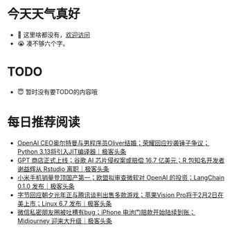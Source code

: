 # 今天天气真好
- 👋 这里啥都没有，[欢迎访问](https://zhangfeng-ola.github.io/)
- 😭 凑不够六个字。
<!---
- 👀 I’m interested in ...
- 🌱 I’m currently learning ...
- 💞️ I’m looking to collaborate on ...
- 📫 How to reach me ...
- 😇 I'm doing something ...

--->

# TODO 
- 😇 暂时没有要TODO的内容哦

<!---
zhangfeng-ola/zhangfeng-ola is a ✨ special ✨ repository because its `README.md` (this file) appears on your GitHub profile.
You can click the Preview link to take a look at your changes.
--->

# 每日推荐阅读
<!-- BLOG-POST-LIST:START -->
- [OpenAI CEO奥尔特曼与男程序员Oliver结婚；荣耀回应抄袭锤子争议；Python 3.13将引入JIT编译器｜极客头条](https://blog.csdn.net/weixin_39786569/article/details/135544313)
- [GPT 商店正式上线；​谷歌 AI 芯片侵权案或赔偿 16.7 亿美元；R 包知名开发者谢益辉从 Rstudio 离职｜极客头条](https://blog.csdn.net/weixin_39786569/article/details/135519174)
- [小米手机销量登顶国产第一；欧盟拟审查微软对 OpenAI 的投资；LangChain 0.1.0 发布｜极客头条](https://blog.csdn.net/weixin_39786569/article/details/135495686)
- [字节回应朝夕光年正与腾讯谈判出售多款游戏；苹果Vision Pro将于2月2日在美上市；Linux 6.7 发布｜极客头条](https://blog.csdn.net/weixin_39786569/article/details/135472072)
- [微信私密朋友圈被吐槽有bug；iPhone 电池门赔款开始陆续到账；Midjourney 迎来大升级｜极客头条](https://blog.csdn.net/weixin_39786569/article/details/135449334)
<!-- BLOG-POST-LIST:END -->

